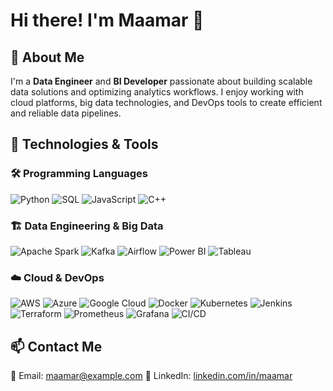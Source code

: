 # Hi there! I'm Maamar 👋

## 🚀 About Me
I'm a **Data Engineer** and **BI Developer** passionate about building scalable data solutions and optimizing analytics workflows. I enjoy working with cloud platforms, big data technologies, and DevOps tools to create efficient and reliable data pipelines.

## 🔧 Technologies & Tools

### 🛠️ Programming Languages
![Python](https://img.shields.io/badge/Python-3776AB?style=for-the-badge&logo=python&logoColor=white)
![SQL](https://img.shields.io/badge/SQL-4479A1?style=for-the-badge&logo=postgresql&logoColor=white)
![JavaScript](https://img.shields.io/badge/JavaScript-F7DF1E?style=for-the-badge&logo=javascript&logoColor=black)
![C++](https://img.shields.io/badge/C++-00599C?style=for-the-badge&logo=c%2B%2B&logoColor=white)

### 🏗️ Data Engineering & Big Data
![Apache Spark](https://img.shields.io/badge/Apache%20Spark-E25A1C?style=for-the-badge&logo=apachespark&logoColor=white)
![Kafka](https://img.shields.io/badge/Apache%20Kafka-231F20?style=for-the-badge&logo=apachekafka&logoColor=white)
![Airflow](https://img.shields.io/badge/Apache%20Airflow-017CEE?style=for-the-badge&logo=apacheairflow&logoColor=white)
![Power BI](https://img.shields.io/badge/Power%20BI-F2C811?style=for-the-badge&logo=powerbi&logoColor=black)
![Tableau](https://img.shields.io/badge/Tableau-E97627?style=for-the-badge&logo=tableau&logoColor=white)

### ☁️ Cloud & DevOps
![AWS](https://img.shields.io/badge/Amazon%20AWS-232F3E?style=for-the-badge&logo=amazonaws&logoColor=white)
![Azure](https://img.shields.io/badge/Microsoft%20Azure-0078D4?style=for-the-badge&logo=microsoftazure&logoColor=white)
![Google Cloud](https://img.shields.io/badge/Google%20Cloud-4285F4?style=for-the-badge&logo=googlecloud&logoColor=white)
![Docker](https://img.shields.io/badge/Docker-2496ED?style=for-the-badge&logo=docker&logoColor=white)
![Kubernetes](https://img.shields.io/badge/Kubernetes-326CE5?style=for-the-badge&logo=kubernetes&logoColor=white)
![Jenkins](https://img.shields.io/badge/Jenkins-D24939?style=for-the-badge&logo=jenkins&logoColor=white)
![Terraform](https://img.shields.io/badge/Terraform-623CE4?style=for-the-badge&logo=terraform&logoColor=white)
![Prometheus](https://img.shields.io/badge/Prometheus-E6522C?style=for-the-badge&logo=prometheus&logoColor=white)
![Grafana](https://img.shields.io/badge/Grafana-F46800?style=for-the-badge&logo=grafana&logoColor=white)
![CI/CD](https://img.shields.io/badge/CI%2FCD-0052CC?style=for-the-badge&logo=git&logoColor=white)

## 📫 Contact Me
📧 Email: [maamar@example.com](mailto:maamar@example.com)
📌 LinkedIn: [linkedin.com/in/maamar](https://www.linkedin.com/in/maamar/)
